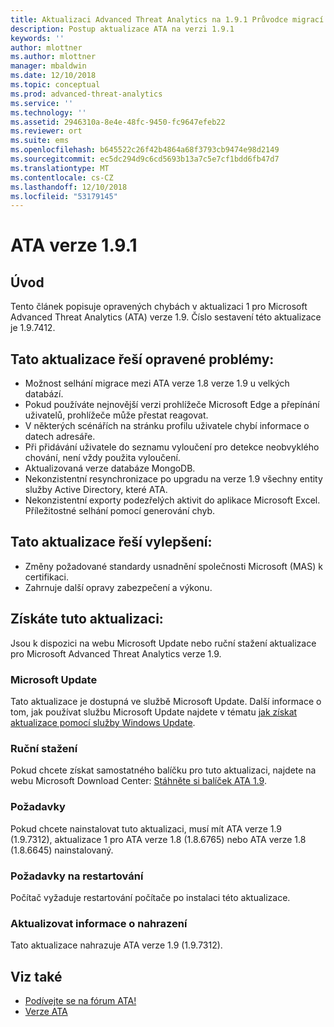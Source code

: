 ```yaml
---
title: Aktualizaci Advanced Threat Analytics na 1.9.1 Průvodce migrací | Dokumentace Microsoftu
description: Postup aktualizace ATA na verzi 1.9.1
keywords: ''
author: mlottner
ms.author: mlottner
manager: mbaldwin
ms.date: 12/10/2018
ms.topic: conceptual
ms.prod: advanced-threat-analytics
ms.service: ''
ms.technology: ''
ms.assetid: 2946310a-8e4e-48fc-9450-fc9647efeb22
ms.reviewer: ort
ms.suite: ems
ms.openlocfilehash: b645522c26f42b4864a68f3793cb9474e98d2149
ms.sourcegitcommit: ec5dc294d9c6cd5693b13a7c5e7cf1bdd6fb47d7
ms.translationtype: MT
ms.contentlocale: cs-CZ
ms.lasthandoff: 12/10/2018
ms.locfileid: "53179145"
---
```

# <a name="ata-version-191"></a>ATA verze 1.9.1

## <a name="introduction"></a>Úvod

Tento článek popisuje opravených chybách v aktualizaci 1 pro Microsoft Advanced Threat Analytics (ATA) verze 1.9. Číslo sestavení této aktualizace je 1.9.7412.

## <a name="fixed-issues-included-in-this-update"></a>Tato aktualizace řeší opravené problémy:

- Možnost selhání migrace mezi ATA verze 1.8 verze 1.9 u velkých databází.
- Pokud používáte nejnovější verzi prohlížeče Microsoft Edge a přepínání uživatelů, prohlížeče může přestat reagovat.
- V některých scénářích na stránku profilu uživatele chybí informace o datech adresáře.
- Při přidávání uživatele do seznamu vyloučení pro detekce neobvyklého chování, není vždy použita vyloučení. 
- Aktualizovaná verze databáze MongoDB.
- Nekonzistentní resynchronizace po upgradu na verze 1.9 všechny entity služby Active Directory, které ATA.
- Nekonzistentní exporty podezřelých aktivit do aplikace Microsoft Excel. Příležitostné selhání pomocí generování chyb.  


## <a name="improvements-included-in-this-update"></a>Tato aktualizace řeší vylepšení: 
- Změny požadované standardy usnadnění společnosti Microsoft (MAS) k certifikaci.
- Zahrnuje další opravy zabezpečení a výkonu.

## <a name="get-this-update"></a>Získáte tuto aktualizaci:

Jsou k dispozici na webu Microsoft Update nebo ruční stažení aktualizace pro Microsoft Advanced Threat Analytics verze 1.9.

### <a name="microsoft-update"></a>Microsoft Update
Tato aktualizace je dostupná ve službě Microsoft Update. Další informace o tom, jak používat službu Microsoft Update najdete v tématu [jak získat aktualizace pomocí služby Windows Update](https://support.microsoft.com/help/3067639).

### <a name="manual-download"></a>Ruční stažení
Pokud chcete získat samostatného balíčku pro tuto aktualizaci, najdete na webu Microsoft Download Center: [Stáhněte si balíček ATA 1.9](https://www.microsoft.com/en-us/download/details.aspx?id=56725).

### <a name="prerequisites"></a>Požadavky
Pokud chcete nainstalovat tuto aktualizaci, musí mít ATA verze 1.9 (1.9.7312), aktualizace 1 pro ATA verze 1.8 (1.8.6765) nebo ATA verze 1.8 (1.8.6645) nainstalovaný.

### <a name="restart-requirement"></a>Požadavky na restartování
Počítač vyžaduje restartování počítače po instalaci této aktualizace.

### <a name="update-replacement-information"></a>Aktualizovat informace o nahrazení
Tato aktualizace nahrazuje ATA verze 1.9 (1.9.7312).


## <a name="see-also"></a>Viz také

- [Podívejte se na fórum ATA!](https://social.technet.microsoft.com/Forums/security/home?forum=mata)
- [Verze ATA](ata-versions.md)